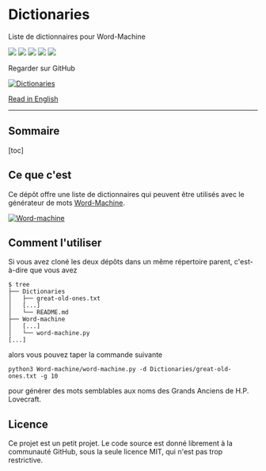 # Dictionaries

Liste de dictionnaires pour Word-Machine

![](https://img.shields.io/badge/status-Up_to_date-green) ![](https://img.shields.io/github/license/Relex12/Dictionaries) ![](https://img.shields.io/github/repo-size/Relex12/Dictionaries) ![](https://img.shields.io/github/last-commit/Relex12/Dictionaries) ![](https://img.shields.io/github/stars/Relex12/Dictionaries)

Regarder sur GitHub

[![Dictionaries](https://github-readme-stats.vercel.app/api/pin/?username=Relex12&repo=Dictionaries)](https://github.com/Relex12/Dictionaries)

[Read in English](https://relex12.github.io/Dictionaries)

---

## Sommaire

[toc]

## Ce que c'est

Ce dépôt offre une liste de dictionnaires qui peuvent être utilisés avec le générateur de mots [Word-Machine](https://relex12.github.io/Word-machine).

[![Word-machine](https://github-readme-stats.vercel.app/api/pin/?username=Relex12&repo=Word-machine)](https://github.com/Relex12/Word-machine)


## Comment l'utiliser

Si vous avez cloné les deux dépôts dans un même répertoire parent, c'est-à-dire que vous avez

```
$ tree
├── Dictionaries
│   ├── great-old-ones.txt
│   [...]
│   └── README.md
├── Word-machine
│   [...]
│   └── word-machine.py
[...]
```

alors vous pouvez taper la commande suivante

`python3 Word-machine/word-machine.py -d Dictionaries/great-old-ones.txt -g 10`

pour générer des mots semblables aux noms des Grands Anciens de H.P. Lovecraft.

## Licence

Ce projet est un petit projet. Le code source est donné librement à la communauté GitHub, sous la seule licence MIT, qui n'est pas trop restrictive.
